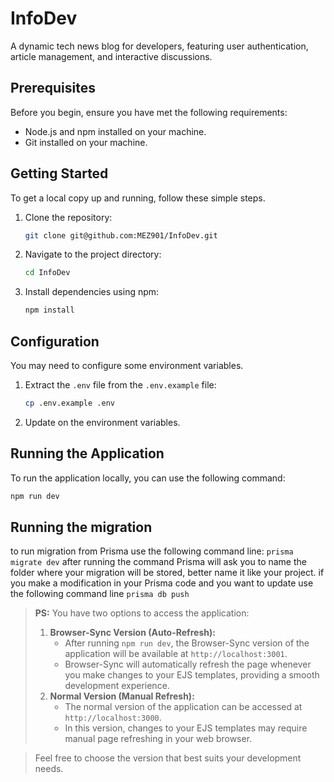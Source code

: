 # InfoDev

A dynamic tech news blog for developers, featuring user authentication, article management, and interactive discussions.

## Prerequisites

Before you begin, ensure you have met the following requirements:

- Node.js and npm installed on your machine.
- Git installed on your machine.

## Getting Started

To get a local copy up and running, follow these simple steps.

1. Clone the repository:
    ```bash
    git clone git@github.com:MEZ901/InfoDev.git
    ```
2. Navigate to the project directory:
   ```bash
   cd InfoDev
   ```
3. Install dependencies using npm:
    ```bash
    npm install
    ```

## Configuration

You may need to configure some environment variables.

1. Extract the `.env` file from the `.env.example` file:
   ```bash
   cp .env.example .env
   ```
2. Update on the environment variables.

## Running the Application

To run the application locally, you can use the following command:

```bash
npm run dev
```
## Running the migration
to run migration from Prisma use the following command line:
``
prisma migrate dev
``
after running the command Prisma will ask you to name the folder where your migration will be stored, better name it like your project.
if you make a modification in your Prisma code and you want to update use the following command line
``
prisma db push
``

> **PS:** You have two options to access the application:
>   1. **Browser-Sync Version (Auto-Refresh):**
>       - After running `npm run dev`, the Browser-Sync version of the application will be available at `http://localhost:3001`.
>       - Browser-Sync will automatically refresh the page whenever you make changes to your EJS templates, providing a smooth development experience.
>   2. **Normal Version (Manual Refresh):**
>       - The normal version of the application can be accessed at `http://localhost:3000`.
>       - In this version, changes to your EJS templates may require manual page refreshing in your web browser.

> Feel free to choose the version that best suits your development needs.

